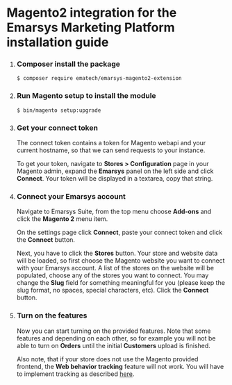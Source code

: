 # Magento2 integration for the Emarsys Marketing Platform installation guide

1. ### Composer install the package
    ```
    $ composer require ematech/emarsys-magento2-extension
    ```
1.  ### Run Magento setup to install the module
    ```
    $ bin/magento setup:upgrade
    ```
1. ### Get your connect token
   The connect token contains a token for Magento webapi and your current hostname, so that we can send requests to your instance.

   To get your token, navigate to **Stores > Configuration** page in your Magento admin, expand the **Emarsys** panel on the left side and click **Connect**. Your token will be displayed in a textarea, copy that string.

1.  ### Connect your Emarsys account
    Navigate to Emarsys Suite, from the top menu choose **Add-ons** and click the **Magento 2** menu item.

    On the settings page click **Connect**, paste your connect token and click the **Connect** button.

    Next, you have to click the **Stores** button. Your store and website data will be loaded, so first choose the Magento website you want to connect with your Emarsys account. A list of the stores on the website will be populated, choose any of the stores you want to connect. You may change the **Slug** field for something meaningful for you (please keep the slug format, no spaces, special characters, etc). Click the **Connect** button.

1.  ### Turn on the features
    Now you can start turning on the provided features. Note that some features and depending on each other, so for example you will not be able to turn on **Orders** until the initial **Customers** upload is finished.

    Also note, that if your store does not use the Magento provided frontend, the **Web behavior tracking** feature will not work. You will have to implement tracking as described [here](https://help.emarsys.com/hc/en-us/articles/360005884393-tracking-code-Web-Extend).
